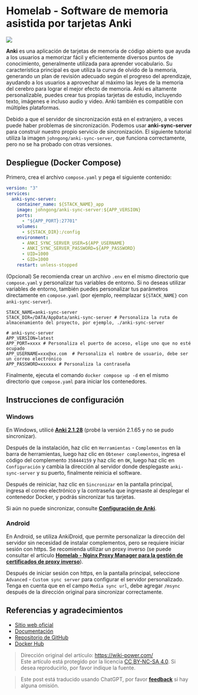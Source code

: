 # Homelab - Software de memoria asistida por tarjetas Anki

![](https://f004.backblazeb2.com/file/wiki-media/img/202306191745527.png)

**Anki** es una aplicación de tarjetas de memoria de código abierto que ayuda a los usuarios a memorizar fácil y eficientemente diversos puntos de conocimiento, generalmente utilizada para aprender vocabulario. Su característica principal es que utiliza la curva de olvido de la memoria, generando un plan de revisión adecuado según el progreso del aprendizaje, ayudando a los usuarios a aprovechar al máximo las leyes de la memoria del cerebro para lograr el mejor efecto de memoria. Anki es altamente personalizable, puedes crear tus propias tarjetas de estudio, incluyendo texto, imágenes e incluso audio y video. Anki también es compatible con múltiples plataformas.

Debido a que el servidor de sincronización está en el extranjero, a veces puede haber problemas de sincronización. Podemos usar **anki-sync-server** para construir nuestro propio servicio de sincronización. El siguiente tutorial utiliza la imagen `johngong/anki-sync-server`, que funciona correctamente, pero no se ha probado con otras versiones.

## Despliegue (Docker Compose)

Primero, crea el archivo `compose.yaml` y pega el siguiente contenido:

```yaml title="compose.yaml"
version: "3"
services:
  anki-sync-server:
    container_name: ${STACK_NAME}_app
    image: johngong/anki-sync-server:${APP_VERSION}
    ports:
      - "${APP_PORT}:27701"
    volumes:
      - ${STACK_DIR}:/config
    environment:
      - ANKI_SYNC_SERVER_USER=${APP_USERNAME}
      - ANKI_SYNC_SERVER_PASSWORD=${APP_PASSWORD}
      - UID=1000
      - GID=1000
    restart: unless-stopped
```

(Opcional) Se recomienda crear un archivo `.env` en el mismo directorio que `compose.yaml` y personalizar tus variables de entorno. Si no deseas utilizar variables de entorno, también puedes personalizar tus parámetros directamente en `compose.yaml` (por ejemplo, reemplazar `${STACK_NAME}` con `anki-sync-server`).

```dotenv title=".env"
STACK_NAME=anki-sync-server
STACK_DIR=/DATA/AppData/anki-sync-server # Personaliza la ruta de almacenamiento del proyecto, por ejemplo, ./anki-sync-server

# anki-sync-server
APP_VERSION=latest
APP_PORT=xxxx # Personaliza el puerto de acceso, elige uno que no esté ocupado
APP_USERNAME=xxx@xx.com  # Personaliza el nombre de usuario, debe ser un correo electrónico
APP_PASSWORD=xxxxxx # Personaliza la contraseña
```

Finalmente, ejecuta el comando `docker compose up -d` en el mismo directorio que `compose.yaml` para iniciar los contenedores.

## Instrucciones de configuración

### Windows

En Windows, utilicé [**Anki 2.1.28**](https://github.com/ankitects/anki/releases/download/2.1.28/anki-2.1.28-windows.exe) (probé la versión 2.1.65 y no se pudo sincronizar).

Después de la instalación, haz clic en `Herramientas` - `Complementos` en la barra de herramientas, luego haz clic en `Obtener complementos`, ingresa el código del complemento `358444159` y haz clic en `OK`, luego haz clic en `Configuración` y cambia la dirección al servidor donde desplegaste `anki-sync-server` y su puerto, finalmente reinicia el software.

Después de reiniciar, haz clic en `Sincronizar` en la pantalla principal, ingresa el correo electrónico y la contraseña que ingresaste al desplegar el contenedor Docker, y podrás sincronizar tus tarjetas.

Si aún no puede sincronizar, consulte [**Configuración de Anki**](https://github.com/ankicommunity/anki-sync-server/blob/develop/README.md#setting-up-anki).

### Android

En Android, se utiliza AnkiDroid, que permite personalizar la dirección del servidor sin necesidad de instalar complementos, pero se requiere iniciar sesión con https. Se recomienda utilizar un proxy inverso (se puede consultar el artículo [**Homelab - Nginx Proxy Manager para la gestión de certificados de proxy inverso**](https://wiki-power.com/es/Homelab-%E5%8F%8D%E4%BB%A3%E8%AF%81%E4%B9%A6%E7%AE%A1%E7%90%86%E9%9D%A2%E6%9D%BFNginxProxyManager/)).

Después de iniciar sesión con https, en la pantalla principal, seleccione `Advanced` - `Custom sync server` para configurar el servidor personalizado. Tenga en cuenta que en el campo `Media sync url`, debe agregar `/msync` después de la dirección original para sincronizar correctamente.

## Referencias y agradecimientos

- [Sitio web oficial](https://apps.ankiweb.net/)
- [Documentación](https://www.navidrome.org/docs/installation/docker/)
- [Repositorio de GitHub](https://github.com/ankicommunity/anki-sync-server)
- [Docker Hub](https://hub.docker.com/r/johngong/anki-sync-server)

> Dirección original del artículo: <https://wiki-power.com/>  
> Este artículo está protegido por la licencia [CC BY-NC-SA 4.0](https://creativecommons.org/licenses/by/4.0/deed.zh). Si desea reproducirlo, por favor indique la fuente.

> Este post está traducido usando ChatGPT, por favor [**feedback**](https://github.com/linyuxuanlin/Wiki_MkDocs/issues/new) si hay alguna omisión.